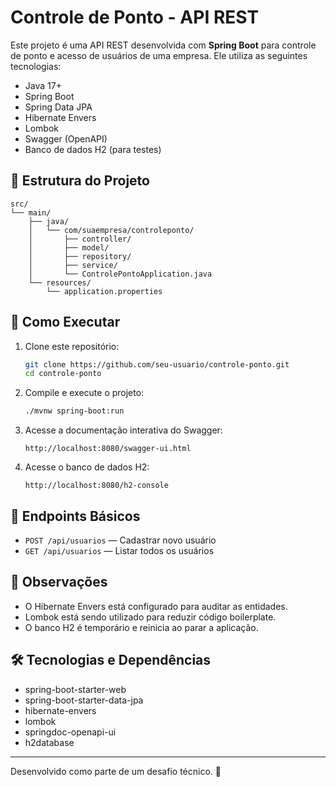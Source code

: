 # Controle de Ponto - API REST

Este projeto é uma API REST desenvolvida com **Spring Boot** para controle de ponto e acesso de usuários de uma empresa. Ele utiliza as seguintes tecnologias:

- Java 17+
- Spring Boot
- Spring Data JPA
- Hibernate Envers
- Lombok
- Swagger (OpenAPI)
- Banco de dados H2 (para testes)

## 📁 Estrutura do Projeto

```
src/
└── main/
    ├── java/
    │   └── com/suaempresa/controleponto/
    │       ├── controller/
    │       ├── model/
    │       ├── repository/
    │       ├── service/
    │       └── ControlePontoApplication.java
    └── resources/
        └── application.properties
```

## 🚀 Como Executar

1. Clone este repositório:
   ```bash
   git clone https://github.com/seu-usuario/controle-ponto.git
   cd controle-ponto
   ```

2. Compile e execute o projeto:
   ```bash
   ./mvnw spring-boot:run
   ```

3. Acesse a documentação interativa do Swagger:
   ```
   http://localhost:8080/swagger-ui.html
   ```

4. Acesse o banco de dados H2:
   ```
   http://localhost:8080/h2-console
   ```

## 📌 Endpoints Básicos

- `POST /api/usuarios` — Cadastrar novo usuário
- `GET /api/usuarios` — Listar todos os usuários

## 🧠 Observações

- O Hibernate Envers está configurado para auditar as entidades.
- Lombok está sendo utilizado para reduzir código boilerplate.
- O banco H2 é temporário e reinicia ao parar a aplicação.

## 🛠 Tecnologias e Dependências

- spring-boot-starter-web
- spring-boot-starter-data-jpa
- hibernate-envers
- lombok
- springdoc-openapi-ui
- h2database

---

Desenvolvido como parte de um desafio técnico. 🚀

